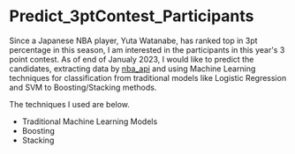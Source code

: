 # Predict_3ptContest_Participants
Since a Japanese NBA player, Yuta Watanabe, has ranked top in 3pt percentage in this season, I am interested in the participants in this year's 3 point contest. As of end of Janualy 2023, I would like to predict the candidates, extracting data by [nba_api](https://github.com/swar/nba_api) and using Machine Learning techniques for classification from traditional models like Logistic Regression and SVM to Boosting/Stacking methods.

The techniques I used are below.

* Traditional Machine Learning Models
* Boosting 
* Stacking

